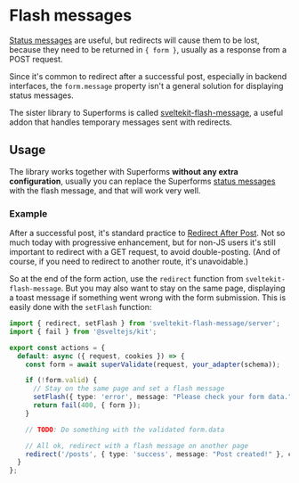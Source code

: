 <script lang="ts">
  import Head from '$lib/Head.svelte'
</script>

# Flash messages

<Head title="Integrate Superforms with sveltekit-flash-message" />

[Status messages](/concepts/messages) are useful, but redirects will cause them to be lost, because they need to be returned in `{ form }`, usually as a response from a POST request.

Since it's common to redirect after a successful post, especially in backend interfaces, the `form.message` property isn't a general solution for displaying status messages.

The sister library to Superforms is called [sveltekit-flash-message](https://github.com/ciscoheat/sveltekit-flash-message), a useful addon that handles temporary messages sent with redirects.

## Usage

The library works together with Superforms **without any extra configuration**, usually you can replace the Superforms [status messages](/concepts/messages) with the flash message, and that will work very well.

### Example

After a successful post, it's standard practice to [Redirect After Post](https://www.theserverside.com/news/1365146/Redirect-After-Post). Not so much today with progressive enhancement, but for non-JS users it's still important to redirect with a GET request, to avoid double-posting. (And of course, if you need to redirect to another route, it's unavoidable.)

So at the end of the form action, use the `redirect` function from `sveltekit-flash-message`. But you may also want to stay on the same page, displaying a toast message if something went wrong with the form submission. This is easily done with the `setFlash` function:

```ts
import { redirect, setFlash } from 'sveltekit-flash-message/server';
import { fail } from '@sveltejs/kit';

export const actions = {
  default: async ({ request, cookies }) => {
    const form = await superValidate(request, your_adapter(schema));

    if (!form.valid) {
      // Stay on the same page and set a flash message
      setFlash({ type: 'error', message: "Please check your form data." }, cookies);
      return fail(400, { form });
    }

    // TODO: Do something with the validated form.data

    // All ok, redirect with a flash message on another page
    redirect('/posts', { type: 'success', message: "Post created!" }, cookies);
  }
};
```
